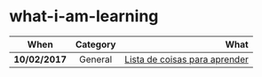 # what-i-am-learning


| **When**       | **Category** | **What**                                                                                                              |
| -------------- |:------------:| ---------------------------------------------------------------------------------------------------------------------:|
| **10/02/2017** | General      | [Lista de coisas para aprender](https://github.com/jwasham/google-interview-university "Google interview university") |
